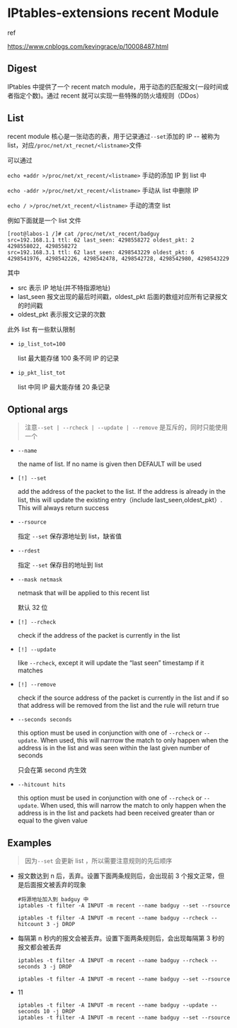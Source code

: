 # IPtables-extensions recent Module

ref

https://www.cnblogs.com/kevingrace/p/10008487.html

## Digest

IPtables 中提供了一个 recent match module，用于动态的匹配报文(一段时间或者指定个数)。通过 recent 就可以实现一些特殊的防火墙规则（DDos）

## List

recent module 核心是一张动态的表，用于记录通过`--set`添加的 IP -- 被称为 list，对应`/proc/net/xt_recnet/<listname>`文件

可以通过

`echo +addr >/proc/net/xt_recent/<listname>` 手动的添加 IP 到 list 中

`echo -addr >/proc/net/xt_recent/<listname>` 手动从 list 中删除 IP

`echo / >/proc/net/xt_recent/<listname>` 手动的清空 list

例如下面就是一个 list 文件

```
[root@labos-1 /]# cat /proc/net/xt_recent/badguy 
src=192.168.1.1 ttl: 62 last_seen: 4298558272 oldest_pkt: 2 4298558022, 4298558272
src=192.168.3.1 ttl: 62 last_seen: 4298543229 oldest_pkt: 6 4298541976, 4298542226, 4298542478, 4298542728, 4298542980, 4298543229
```

其中 

- src 表示 IP 地址(并不特指源地址)
- last_seen 报文出现的最后时间戳，oldest_pkt 后面的数组对应所有记录报文的时间戳
- oldest_pkt 表示报文记录的次数

此外 list 有一些默认限制

- `ip_list_tot=100`

  list 最大能存储 100 条不同 IP 的记录

- `ip_pkt_list_tot`

  list 中同 IP 最大能存储 20 条记录

## Optional args

> 注意`--set | --rcheck | --update | --remove` 是互斥的，同时只能使用一个
>
> 

- `--name`

  the name of list. If no name is given then DEFAULT will be used

- `[!] --set`

  add the address of the packet to the list. If the  address is already in the list, this will update the existing entry（include last_seen,oldest_pkt）. This will always return success

- `--rsource`

  指定 `--set` 保存源地址到 list，缺省值

- `--rdest`

  指定 `--set` 保存目的地址到 list

- `--mask netmask`

  netmask that will be applied to this  recent list

  默认 32 位

- `[!] --rcheck`

  check if the address of the packet is currently in the list

- `[!] --update`

  like `--rcheck`, except it will update the “last seen” timestamp if it matches

- `[!] --remove`

  check if the source address of the packet is currently in the list and if so that address will be removed from the list and the rule will return true

- `--seconds seconds`

  this option must be used in conjunction with one of `--rcheck` or `--update`. When used, this will narrrow the match to only happen when the address is in the list and was seen within the last given number of seconds

  只会在第 second 内生效

- `--hitcount hits`

  this option must be used in conjunction with one of `--rcheck` or `--update`. When used, this will narrow the match to only happen when the address is in the list and packets had been received greater than or equal to the given value

## Examples

> 因为`--set` 会更新 list ，所以需要注意规则的先后顺序

- 报文数达到 n 后，丢弃。设置下面两条规则后，会出现前 3 个报文正常，但是后面报文被丢弃的现象

  ```
  #将源地址加入到 badguy 中
  iptables -t filter -A INPUT -m recent --name badguy --set --rsource
  
  iptables -t filter -A INPUT -m recent --name badguy --rcheck --hitcount 3 -j DROP
  ```

- 每隔第 n 秒内的报文会被丢弃。设置下面两条规则后，会出现每隔第 3 秒的报文都会被丢弃

  ```
  iptables -t filter -A INPUT -m recent --name badguy --rcheck --seconds 3 -j DROP
  
  iptables -t filter -A INPUT -m recent --name badguy --set --rsource
  ```

- 11

  ```
  iptables -t filter -A INPUT -m recent --name badguy --update --seconds 10 -j DROP
  iptables -t filter -A INPUT -m recent --name badguy --set --rsource
  ```

  